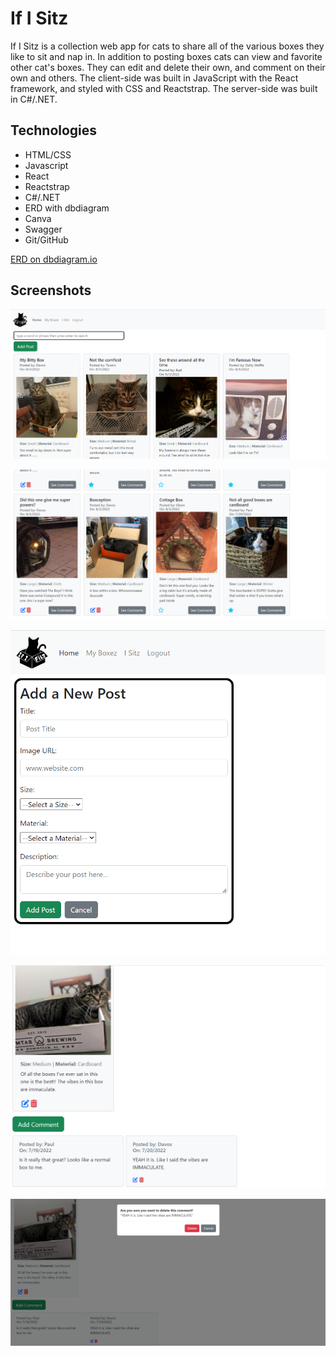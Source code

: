 # If I Sitz

If I Sitz is a collection web app for cats to share all of the various boxes they like to sit and nap in. In addition to posting boxes cats can view and favorite other cat's boxes. They can edit and delete their own, and comment on their own and others. The client-side was built in JavaScript with the React framework, and styled with CSS and Reactstrap. The server-side was built in C#/.NET.

## Technologies
- HTML/CSS
- Javascript
- React
- Reactstrap
- C#/.NET
- ERD with dbdiagram
- Canva
- Swagger
- Git/GitHub

[ERD on dbdiagram.io](https://dbdiagram.io/d/62cf3a4ecc1bc14cc5b3040a)

## Screenshots

![App Screenshot](IfIFitz/client/public/images/readme1.png)

![App Screenshot](IfIFitz/client/public/images/readme2.png)

![App Screenshot](IfIFitz/client/public/images/readme3.png)

![App Screenshot](IfIFitz/client/public/images/readme4.png)

![App Screenshot](IfIFitz/client/public/images/readme5.png)
